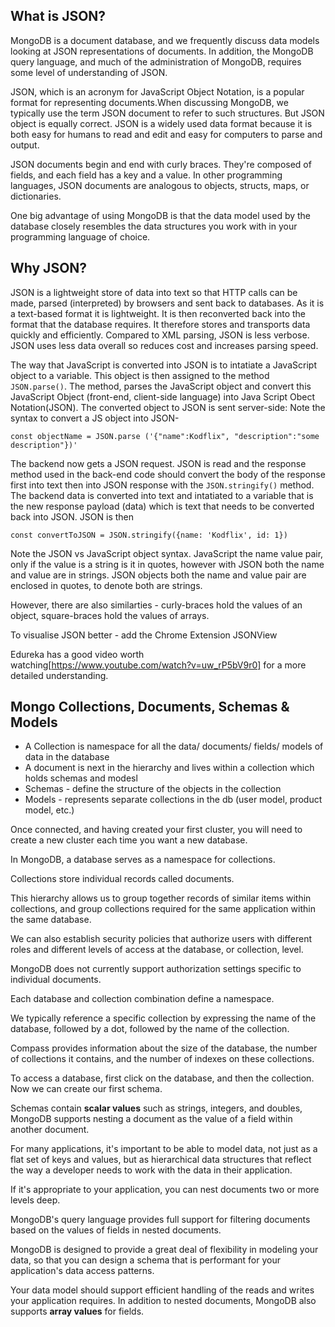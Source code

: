 ## What is JSON?

MongoDB is a document database, and we frequently discuss data models looking at JSON representations of documents. In addition, the MongoDB query language, and much of the administration of MongoDB, requires some level of understanding of JSON.

JSON, which is an acronym for JavaScript Object Notation, is a popular format for representing documents.When discussing MongoDB, we typically use the term JSON document to refer to such structures. But JSON object is equally correct. JSON is a widely used data format because it is both easy for humans to read and edit and easy for computers to parse and output.

JSON documents begin and end with curly braces. They're composed of fields, and each field has a key and a value. In other programming languages, JSON documents are analogous to objects, structs, maps, or dictionaries.

One big advantage of using MongoDB is that the data model used by the database closely resembles the data structures you work with in your programming language of choice.

## Why JSON?

JSON is a lightweight store of data into text so that HTTP calls can be made, parsed (interpreted) by browsers and sent back to databases. As it is a text-based format it is lightweight. It is then reconverted back into the format that the database requires. It therefore stores and transports data quickly and efficiently. Compared to XML parsing, JSON is less verbose. JSON uses less data overall so reduces cost and increases parsing speed.

The way that JavaScript is converted into JSON is to intatiate a JavaScript object to a variable. This object is then assigned to the method `JSON.parse()`. The method, parses the JavaScript object and convert this JavaScript Object (front-end, client-side language) into Java Script Obect Notation(JSON). The converted object to JSON is sent server-side: Note the syntax to convert a JS object into JSON-

`const objectName = JSON.parse ('{"name":Kodflix", "description":"some description"})'`

The backend now gets a JSON request. JSON is read and the response method used in the back-end code should convert the body of the response first into text then into JSON response with the `JSON.stringify()` method. The backend data is converted into text and intatiated to a variable that is the new response payload (data) which is text that needs to be converted back into JSON. JSON is then

`const convertToJSON = JSON.stringify({name: 'Kodflix', id: 1})`

Note the JSON vs JavaScript object syntax. JavaScript the name value pair, only if the value is a string is it in quotes, however with JSON both the name and value are in strings. JSON objects both the name and value pair are enclosed in quotes, to denote both are strings.

However, there are also similarties - curly-braces hold the values of an object, square-braces hold the values of arrays.

To visualise JSON better - add the Chrome Extension JSONView

Edureka has a good video worth watching[https://www.youtube.com/watch?v=uw_rP5bV9r0] for a more detailed understanding.

## Mongo Collections, Documents, Schemas & Models

- A Collection is namespace for all the data/ documents/ fields/ models of data in the database
- A document is next in the hierarchy and lives within a collection which holds schemas and modesl
- Schemas - define the structure of the objects in the collection
- Models - represents separate collections in the db (user model, product model, etc.)

Once connected, and having created your first cluster, you will need to create a new cluster each time you want a new database.

In MongoDB, a database serves as a namespace for collections.

Collections store individual records called documents.

This hierarchy allows us to group together records of similar items within collections, and group collections required for the same application within the same database.

We can also establish security policies that authorize users with different roles and different levels of access at the database, or collection, level.

MongoDB does not currently support authorization settings specific to individual documents.

Each database and collection combination define a namespace.

We typically reference a specific collection by expressing the name of the database, followed by a dot, followed by the name of the collection.

Compass provides information about the size of the database, the number of collections it contains, and the number of indexes on these collections.

To access a database, first click on the database, and then the collection. Now we can create our first schema.

Schemas contain **scalar values** such as strings, integers, and doubles, MongoDB supports nesting a document as the value of a field within another document.

For many applications, it's important to be able to model data, not just as a flat set of keys and values, but as hierarchical data structures that reflect the way a developer needs to work with the data in their application.

If it's appropriate to your application, you can nest documents two or more levels deep.

MongoDB's query language provides full support for filtering documents based on the values of fields in nested documents.

MongoDB is designed to provide a great deal of flexibility in modeling your data, so that you can design a schema that is performant for your application's data access patterns.

Your data model should support efficient handling of the reads and writes your application requires. In addition to nested documents, MongoDB also supports **array values** for fields.
